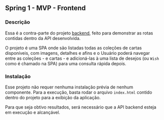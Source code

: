 ## Spring 1 - MVP - Frontend

### Descrição
Essa é a contra-parte do projeto [backend](https://github.com/stephaniefay/s1-mvp-backend), feito para demonstrar as
rotas contidas dentro da API desenvolvida.

O projeto é uma SPA onde são listadas todas as coleções de cartas disponíveis, com imagens, detalhes e afins e o Usuário
poderá navegar entre as coleções - e cartas - e adicioná-las à uma lista de desejos (ou `Wish` como é chamado na SPA) para
uma consulta rápida depois.

### Instalação
Esse projeto não requer nenhuma instalação prévia de nenhum componente. Para a execução, basta rodar o arquivo `index.html`
contido dentro do projeto para a exibição da aplicação.

Para que seja obtivo resultados, será necessário que a API backend esteja em execução e alcançável.
